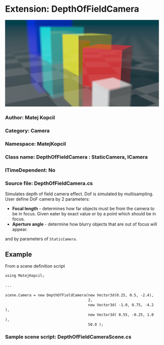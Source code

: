 # Extension: DepthOfFieldCamera

![Example](DOF.png)

### Author: Matej Kopcil

### Category: Camera

### Namespace: MatejKopcil

### Class name: DepthOfFieldCamera : StaticCamera, ICamera

### ITimeDependent: No

### Source file: DepthOfFieldCamera.cs

Simulates depth of field camera effect. Dof is simulated by multisampling. User define DoF camera by 2 parameters: 

* **Focal length** - determines how far objects must be from the camera to be in focus. Given eater by exact value or by a point which should be in focus.  
* **Aperture angle** -  determine how blurry objects that are out of focus will appear.

and by parameters of `StaticCamera`.
## Example

From a scene definition script
```
using MatejKopcil;

...

scene.Camera = new DepthOfFieldCamera(new Vector3d(0.25, 0.5, -2.4),
                                      2,
                                      new Vector3d( -1.0, 0.75, -4.2 ),
                                      new Vector3d( 0.55, -0.25, 1.0 ),
                                      50.0 );
```


### Sample scene script: DepthOfFieldCameraScene.cs

